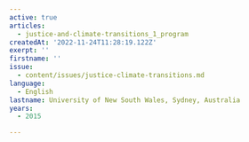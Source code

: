 ```yaml
---
active: true
articles:
  - justice-and-climate-transitions_1_program
createdAt: '2022-11-24T11:28:19.122Z'
exerpt: ''
firstname: ''
issue:
  - content/issues/justice-climate-transitions.md
language:
  - English
lastname: University of New South Wales, Sydney, Australia
years:
  - 2015

---
```

